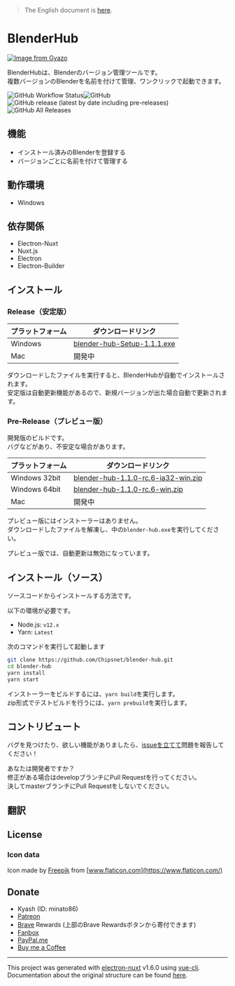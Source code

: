 > The English document is [here](./README_en.md).

# BlenderHub

[![Image from Gyazo](https://i.gyazo.com/66b65ee1e919d97eb1eaea00566dbc3f.png)](https://gyazo.com/66b65ee1e919d97eb1eaea00566dbc3f)

BlenderHubは、Blenderのバージョン管理ツールです。       
複数バージョンのBlenderを名前を付けて管理、ワンクリックで起動できます。

![GitHub Workflow Status](https://img.shields.io/github/workflow/status/Chipsnet/blender-hub/Node.js%20CI?style=flat-square)![GitHub](https://img.shields.io/github/license/chipsnet/blender-hub?style=flat-square)![GitHub release (latest by date including pre-releases)](https://img.shields.io/github/v/release/chipsnet/blender-hub?include_prereleases&style=flat-square)![GitHub All Releases](https://img.shields.io/github/downloads/chipsnet/blender-hub/total?style=flat-square)


## 機能

- インストール済みのBlenderを登録する
- バージョンごとに名前を付けて管理する

## 動作環境

- Windows

## 依存関係

- Electron-Nuxt
- Nuxt.js
- Electron
- Electron-Builder

## インストール

### Release（安定版）

| プラットフォーム | ダウンロードリンク                                           |
| ---------------- | ------------------------------------------------------------ |
| Windows          | [blender-hub-Setup-1.1.1.exe](https://github.com/Chipsnet/blender-hub/releases/download/v1.1.1/blender-hub-Setup-1.1.1.exe) |
| Mac              | 開発中                                                       |

ダウンロードしたファイルを実行すると、BlenderHubが自動でインストールされます。      
安定版は自動更新機能があるので、新規バージョンが出た場合自動で更新されます。

### Pre-Release（プレビュー版）

開発版のビルドです。        
バグなどがあり、不安定な場合があります。

| プラットフォーム | ダウンロードリンク                                           |
| ---------------- | ------------------------------------------------------------ |
| Windows 32bit    | [blender-hub-1.1.0-rc.6-ia32-win.zip](https://github.com/Chipsnet/blender-hub/releases/download/v1.1.0-rc.6/blender-hub-1.1.0-rc.6-ia32-win.zip) |
| Windows 64bit    | [blender-hub-1.1.0-rc.6-win.zip](https://github.com/Chipsnet/blender-hub/releases/download/v1.1.0-rc.6/blender-hub-1.1.0-rc.6-win.zip) |
| Mac              | 開発中                                                       |

プレビュー版にはインストーラーはありません。        
ダウンロードしたファイルを解凍し、中の`blender-hub.exe`を実行してください。

プレビュー版では、自動更新は無効になっています。

## インストール（ソース）

ソースコードからインストールする方法です。

以下の環境が必要です。

- Node.js: `v12.x`
- Yarn: `Latest`

次のコマンドを実行して起動します

```bash
git clone https://github.com/Chipsnet/blender-hub.git
cd blender-hub
yarn install
yarn start
```

インストーラーをビルドするには、`yarn build`を実行します。      
zip形式でテストビルドを行うには、`yarn prebuild`を実行します。

## コントリビュート

バグを見つけたり、欲しい機能がありましたら、[issueを立てて](https://github.com/Chipsnet/blender-hub/issues)問題を報告してください！

あなたは開発者ですか？      
修正がある場合はdevelopブランチにPull Requestを行ってください。     
決してmasterブランチにPull Requestをしないでください。

## 翻訳



## License

### Icon data

Icon made by [Freepik](https://www.flaticon.com/authors/freepik) from [www.flaticon.com](https://www.flaticon.com/)

## Donate

- Kyash (ID: minato86)
- [Patreon](https://www.patreon.com/minato86)
- [Brave](https://brave.com/chi953) Rewards (上部のBrave Rewardsボタンから寄付できます)
- [Fanbox](https://minato86.fanbox.cc/)
- [PayPal.me](https://www.paypal.me/minatoo86)
- [Buy me a Coffee](https://www.buymeacoffee.com/minato86)

---

This project was generated with [electron-nuxt](https://github.com/michalzaq12/electron-nuxt) v1.6.0 using [vue-cli](https://github.com/vuejs/vue-cli). Documentation about the original structure can be found [here](https://github.com/michalzaq12/electron-nuxt/blob/master/README.md).